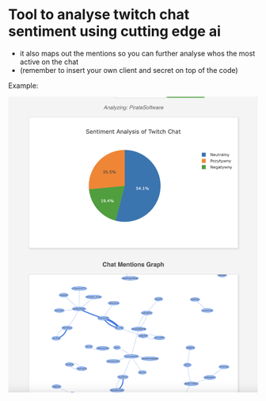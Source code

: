 # Tool to analyse twitch chat sentiment using cutting edge ai
- it also maps out the mentions so you can further analyse whos the most active on the chat
- (remember to insert your own client and secret on top of the code)



Example:

![Example](Example.png)

